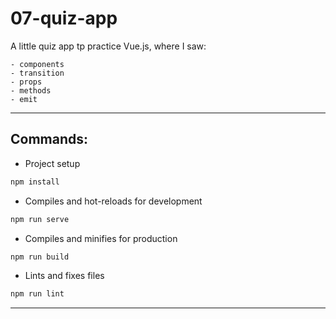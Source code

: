 # 07-quiz-app

A little quiz app tp practice Vue.js, where I saw:

```
- components
- transition
- props
- methods
- emit
```

---

## Commands:

- Project setup

```bash
npm install
```

- Compiles and hot-reloads for development

```bash
npm run serve
```

- Compiles and minifies for production

```bash
npm run build
```

- Lints and fixes files

```bash
npm run lint
```

---
